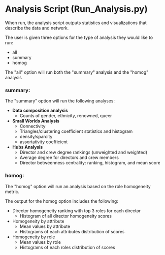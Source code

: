 # Analysis Script (Run_Analysis.py)

When run, the analysis script outputs statistics and visualizations that describe the data and network. 

The user is given three options for the type of analysis they would like to run:

- all
- summary
- homog

The "all" option will run both the "summary" analysis and the "homog" analysis

### summary:

The "summary" option will run the following analyses:
- **Data composition analysis**
  - Counts of gender, ethnicity, renowned, queer
- **Small Worlds Analysis**
  - Connectivity
  - Triangles/clustering coefficient statistics and histogram
  - density/sparcity
  - assortativity coefficient
- **Hubs Analysis**
  - Director and crew degree rankings (unweighted and weighted)
  - Average degree for directors and crew members
  - Director betweenness centrality: ranking, histogram, and mean score

### homog:

The "homog" option will run an analysis based on the role homogeneity metric.

The output for the homog option includes the following:
- Director homogeneity ranking with top 3 roles for each director
  - Histogram of all director homogeneity scores
- Homogeneity by attribute
  - Mean values by attribute
  - Histograms of each attributes distribution of scores
- Homogeneity by role
  - Mean values by role
  - Histograms of each roles distribution of scores


